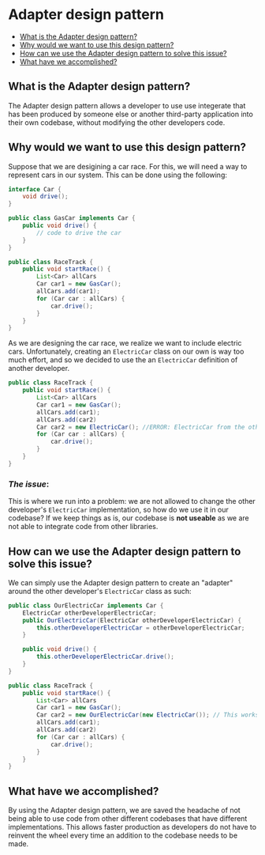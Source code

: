 # Adapter design pattern
* [What is the Adapter design pattern?](https://github.com/sidg1215/DesignPatterns/tree/main/Structural%20Design%20Patterns/Adapter%20Design%20Pattern#what-is-the-adapter-design-pattern)
* [Why would we want to use this design pattern?](https://github.com/sidg1215/DesignPatterns/tree/main/Structural%20Design%20Patterns/Adapter%20Design%20Pattern#why-would-we-want-to-use-it)
* [How can we use the Adapter design pattern to solve this issue?](https://github.com/sidg1215/DesignPatterns/tree/main/Structural%20Design%20Patterns/Adapter%20Design%20Pattern#how-can-we-use-the-adapter-design-pattern-to-solve-this-issue)
* [What have we accomplished?](https://github.com/sidg1215/DesignPatterns/tree/main/Structural%20Design%20Patterns/Adapter%20Design%20Pattern#what-have-we-accomplished)
## What is the Adapter design pattern?
The Adapter design pattern allows a developer to use use integerate that has been produced by someone else or another third-party application into their own codebase, without modifying the other developers code.
## Why would we want to use this design pattern?
Suppose that we are desigining a car race. For this, we will need a way to represent cars in our system. This can be done using the following:
```java
interface Car {
    void drive();
}

public class GasCar implements Car {
    public void drive() {
        // code to drive the car
    }
}

public class RaceTrack {
    public void startRace() {
        List<Car> allCars
        Car car1 = new GasCar();
        allCars.add(car1);
        for (Car car : allCars) {
            car.drive();
        }
    }
}
```
As we are designing the car race, we realize we want to include electric cars. Unfortunately, creating an ```ElectricCar``` class on our own is way too much effort, and so we decided to use the an ```ElectricCar``` definition of another developer.
```java
public class RaceTrack {
    public void startRace() {
        List<Car> allCars
        Car car1 = new GasCar();
        allCars.add(car1);
        allCars.add(car2)
        Car car2 = new ElectricCar(); //ERROR: ElectricCar from the other developer does not implement the Car interface
        for (Car car : allCars) {
            car.drive();
        }
    }
}
```
### ***The issue***: 
This is where we run into a problem: we are not allowed to change the other developer's ```ElectricCar``` implementation, so how do we use it in our codebase? If we keep things as is, our codebase is __not useable__ as we are not able to integrate code from other libraries.
## How can we use the Adapter design pattern to solve this issue?
We can simply use the Adapter design pattern to create an "adapter" around the other developer's ```ElectricCar``` class as such:
```java
public class OurElectricCar implements Car {
    ElectricCar otherDeveloperElectricCar;
    public OurElectricCar(ElectricCar otherDeveloperElectricCar) {
        this.otherDeveloperElectricCar = otherDeveloperElectricCar;
    }

    public void drive() {
        this.otherDeveloperElectricCar.drive();
    }
}

public class RaceTrack {
    public void startRace() {
        List<Car> allCars
        Car car1 = new GasCar();
        Car car2 = new OurElectricCar(new ElectricCar()); // This works now because OurElectricCar implements the interface
        allCars.add(car1);
        allCars.add(car2)
        for (Car car : allCars) {
            car.drive();
        }
    }
}
```
## What have we accomplished?
By using the Adapter design pattern, we are saved the headache of not being able to use code from other different codebases that have different implementations. This allows faster production as developers do not have to reinvent the wheel every time an addition to the codebase needs to be made.
